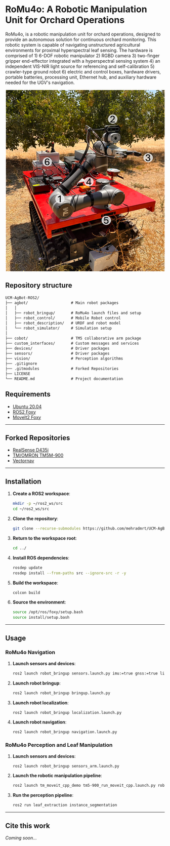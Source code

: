 # **RoMu4o: A Robotic Manipulation Unit for Orchard Operations**

RoMu4o, is a robotic manipulation unit for orchard operations, designed to provide an autonomous solution for continuous orchard monitoring. This robotic system is capable of navigating unstructured agricultural environments for proximal hyperspectral leaf sensing. The hardware is comprised of 1) 6-DOF robotic manipulator 2) RGBD camera 3) two-finger gripper end-effector integrated with a hyperspectral sensing system 4) an independent VIS-NIR light source for referencing and self-calibration 5) crawler-type ground robot 6) electric and control boxes, hardware drivers, portable batteries, processing unit, Ethernet hub, and auxiliary hardware needed for the UGV's navigation.

<img src=".tmp/RoMu4o.png" alt="RoMu4o Hardware" width="600" title="RoMu4o Hardware"/>

## **Repository structure**

```
UCM-AgBot-ROS2/
├── agbot/                   # Main robot packages
│   │
│   ├── robot_bringup/       # RoMu4o launch files and setup
│   ├── robot_control/       # Mobile Robot control 
│   ├── robot_description/   # URDF and robot model 
│   └── robot_simulator/     # Simulation setup 
│
├── cobot/                   # TM5 collaborative arm package
├── custom_interfaces/       # Custom messages and services
├── devices/                 # Driver packages
├── sensors/                 # Driver packages
├── vision/                  # Perception algorithms
├── .gitignore               
├── .gitmodules              # Forked Repositories
├── LICENSE                  
└── README.md                # Project documentation
```

## **Requirements**

- [Ubuntu 20.04](https://releases.ubuntu.com/20.04/)  
- [ROS2 Foxy](https://docs.ros.org/en/foxy/Installation.html)  
- [MoveIt2 Foxy](https://moveit.ai/install-moveit2/binary/)

---
## **Forked Repositories**  

- [RealSense D435i](https://github.com/mehradmrt/realsense-ros)  
- [TM/OMRON TM5M-900](https://github.com/mehradmrt/tmr_ros2)  
- [Vectornav](https://github.com/mehradmrt/vectornav)  

---

## **Installation**

1. **Create a ROS2 workspace**:  
    ```bash
    mkdir -p ~/ros2_ws/src
    cd ~/ros2_ws/src
    ```

2. **Clone the repository**:  
    ```bash
    git clone --recurse-submodules https://github.com/mehradmrt/UCM-AgBot-ROS2
    ```

3. **Return to the workspace root**:  
    ```bash
    cd ../
    ```

4. **Install ROS dependencies**:  
    ```bash
    rosdep update
    rosdep install --from-paths src --ignore-src -r -y
    ```

5. **Build the workspace**:  
    ```bash
    colcon build
    ```

6. **Source the environment**:  
    ```bash
    source /opt/ros/foxy/setup.bash
    source install/setup.bash
    ```

---

## **Usage**

### **RoMu4o Navigation**

1. **Launch sensors and devices**:  
    ```bash
    ros2 launch robot_bringup sensors.launch.py imu:=true gnss:=true lidar2d:=true realsense:=true encoders:=true
    ```

2. **Launch robot bringup**:  
    ```bash
    ros2 launch robot_bringup bringup.launch.py
    ```

3. **Launch robot localization**:  
    ```bash
    ros2 launch robot_bringup localization.launch.py
    ```

4. **Launch robot navigation**:  
    ```bash
    ros2 launch robot_bringup navigation.launch.py
    ```

### **RoMu4o Perception and Leaf Manipulation**

1. **Launch sensors and devices**:  
    ```bash
    ros2 launch robot_bringup sensors_arm.launch.py
    ```

2. **Launch the robotic manipulation pipeline**:  
    ```bash
    ros2 launch tm_moveit_cpp_demo tm5-900_run_moveit_cpp.launch.py robot_ip:=192.168.1.19
    ```

3. **Run the perception pipeline**:  
    ```bash
    ros2 run leaf_extraction instance_segmentation
    ```

---

## **Cite this work**

*Coming soon...*